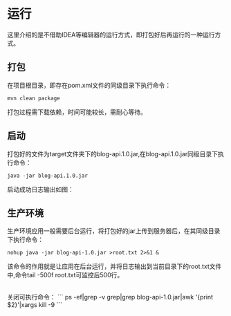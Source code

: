 # 运行

这里介绍的是不借助IDEA等编辑器的运行方式，即打包好后再运行的一种运行方式。

## 打包

在项目根目录，即存在pom.xml文件的同级目录下执行命令：
```
mvn clean package
```
打包过程需下载依赖，时间可能较长，需耐心等待。

## 启动
打包好的文件为target文件夹下的blog-api.1.0.jar,在blog-api.1.0.jar同级目录下执行命令：
```
java -jar blog-api.1.0.jar
```
启动成功日志输出如图：

## 生产环境

生产环境应用一般需要后台运行，将打包好的jar上传到服务器后，在其同级目录下执行命令：

```
nohup java -jar blog-api-1.0.jar >root.txt 2>&1 &
```
该命令的作用就是让应用在后台运行，并将日志输出到当前目录下的root.txt文件中,命令tail -500f root.txt可监控后500行。

<br>
关闭可执行命令：
```
ps -ef|grep -v grep|grep blog-api-1.0.jar|awk '{print $2}'|xargs kill -9
```